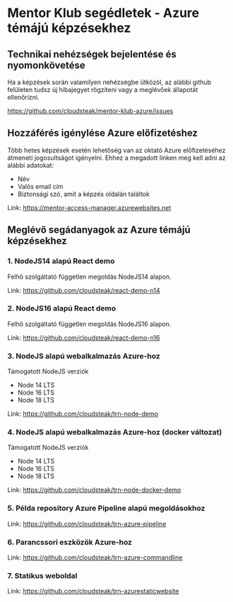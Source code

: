 # Mentor Klub segédletek - Azure témájú képzésekhez

## Technikai nehézségek bejelentése és nyomonkövetése

Ha a képzések során valamilyen nehézségbe ütközöl, az alábbi github felületen tudsz új hibajegyet rögzíteni vagy a meglévőek állapotát ellenőrizni.

https://github.com/cloudsteak/mentor-klub-azure/issues

## Hozzáférés igénylése Azure előfizetéshez

Több hetes képzések esetén lehetőség van az oktató Azure előfizetéséhez átmeneti jogosultságot igényelni. Ehhez a megadott linken meg kell adni az alábbi adatokat:

- Név
- Valós email cím
- Biztonsági szó, amit a képzés oldalán találtok

Link: https://mentor-access-manager.azurewebsites.net

## Meglévő segádanyagok az Azure témájú képzésekhez

### 1. NodeJS14 alapú React demo

Felhő szolgáltató független megoldás NodeJS14 alapon.

Link: https://github.com/cloudsteak/react-demo-n14

### 2. NodeJS16 alapú React demo

Felhő szolgáltató független megoldás NodeJS16 alapon.

Link: https://github.com/cloudsteak/react-demo-n16

### 3. NodeJS alapú webalkalmazás Azure-hoz

Támogatott NodeJS verziók

- Node 14 LTS
- Node 16 LTS
- Node 18 LTS

Link: https://github.com/cloudsteak/trn-node-demo

### 4. NodeJS alapú webalkalmazás Azure-hoz (docker változat)

Támogatott NodeJS verziók

- Node 14 LTS
- Node 16 LTS
- Node 18 LTS

Link: https://github.com/cloudsteak/trn-node-docker-demo

### 5. Példa repository Azure Pipeline alapú megoldásokhoz

Link: https://github.com/cloudsteak/trn-azure-pipeline

### 6. Parancssori eszközök Azure-hoz

Link: https://github.com/cloudsteak/trn-azure-commandline

### 7. Statikus weboldal

Link: https://github.com/cloudsteak/trn-azurestaticwebsite
